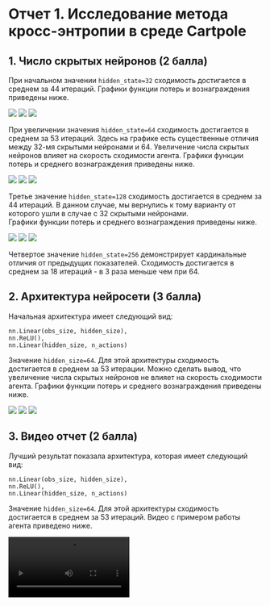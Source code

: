 # Отчет 1. Исследование метода кросс-энтропии в среде Cartpole 

## 1. Число скрытых нейронов (2 балла)
При начальном значении `hidden_state=32` сходимость достигается в среднем за 44 итераций. 
Графики функции потерь и вознаграждения приведены ниже. 

<img src="images/loss.jpg"/>

<img src="images/reward_bound.jpg"/>

<img src="images/reward_mean.jpg"/>

При увеличении значения `hidden_state=64` сходимость достигается в среднем за 53 итераций. Здесь на графике есть существенные отличия между 32-мя скрытыми нейронами и 64. Увеличение числа скрытых нейронов влияет на скорость сходимости агента. Графики функции потерь и среднего вознаграждения приведены ниже. 

<img src="images/loss.jpg"/>

<img src="images/reward_bound.jpg"/>

<img src="images/reward_mean.jpg"/>

Третье значение `hidden_state=128` сходимость достигается в среднем за 44 итераций. В данном случае, мы вернулись к тому варианту от которого ушли в случае с 32 скрытыми нейронами.  
Графики функции потерь и среднего вознаграждения приведены ниже. 

<img src="images/loss.jpg"/>

<img src="images/reward_bound.jpg"/>

<img src="images/reward_mean.jpg"/>

Четвертое значение `hidden_state=256` демонстрирует кардинальные отличия от предыдущих показателей. Сходимость достигается в среднем за 18 итераций - в 3 раза меньше чем при 64.

## 2. Архитектура нейросети (3 балла)
Начальная архитектура имеет следующий вид: 
```
nn.Linear(obs_size, hidden_size),
nn.ReLU(),
nn.Linear(hidden_size, n_actions)
```
Значение `hidden_size=64`. 
Для этой архитектуры сходимость достигается в среднем за 53 итерации. 
Можно сделать вывод, что увеличение числа скрытых нейронов не влияет на скорость сходимости агента. 
Графики функции потерь и среднего вознаграждения приведены ниже. 

<img src="images/loss.jpg"/>

<img src="images/reward_bound.jpg"/>

<img src="images/reward_mean.jpg"/>

## 3. Видео отчет (2 балла)
Лучший результат показала архитектура, которая имеет следующий вид: 
```
nn.Linear(obs_size, hidden_size),
nn.ReLU(),
nn.Linear(hidden_size, n_actions)
```
Значение `hidden_size=64`. 
Для этой архитектуры сходимость достигается в среднем за 53 итераций. 
Видео с примером работы агента приведено ниже.  

<video src="video/rl-video-episode-0.mp4" width="240"/>
